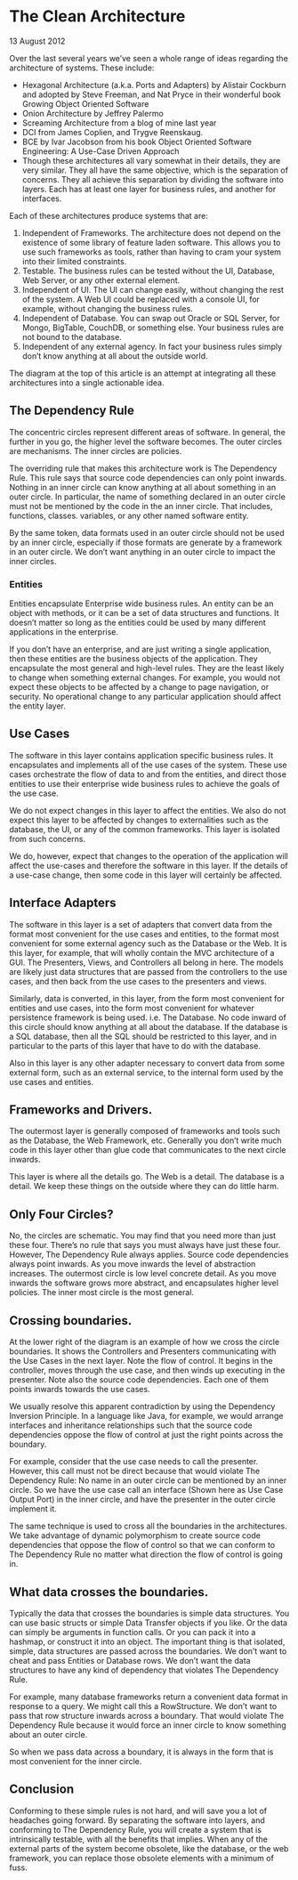 # The Clean Architecture
13 August 2012


Over the last several years we’ve seen a whole range of ideas regarding the architecture of systems. These include:

- Hexagonal Architecture (a.k.a. Ports and Adapters) by Alistair Cockburn and adopted by Steve Freeman, and Nat Pryce in their wonderful book Growing Object Oriented Software
- Onion Architecture by Jeffrey Palermo
- Screaming Architecture from a blog of mine last year
- DCI from James Coplien, and Trygve Reenskaug.
- BCE by Ivar Jacobson from his book Object Oriented Software Engineering: A Use-Case Driven Approach
- Though these architectures all vary somewhat in their details, they are very similar. They all have the same objective, which is the separation of concerns. They all achieve this separation by dividing the software into layers. Each has at least one layer for business rules, and another for interfaces.

Each of these architectures produce systems that are:

1. Independent of Frameworks. The architecture does not depend on the existence of some library of feature laden software. This allows you to use such frameworks as tools, rather than having to cram your system into their limited constraints.
2. Testable. The business rules can be tested without the UI, Database, Web Server, or any other external element.
3. Independent of UI. The UI can change easily, without changing the rest of the system. A Web UI could be replaced with a console UI, for example, without changing the business rules.
4. Independent of Database. You can swap out Oracle or SQL Server, for Mongo, BigTable, CouchDB, or something else. Your business rules are not bound to the database.
5. Independent of any external agency. In fact your business rules simply don’t know anything at all about the outside world.

The diagram at the top of this article is an attempt at integrating all these architectures into a single actionable idea.

## The Dependency Rule
The concentric circles represent different areas of software. In general, the further in you go, the higher level the software becomes. The outer circles are mechanisms. The inner circles are policies.

The overriding rule that makes this architecture work is The Dependency Rule. This rule says that source code dependencies can only point inwards. Nothing in an inner circle can know anything at all about something in an outer circle. In particular, the name of something declared in an outer circle must not be mentioned by the code in the an inner circle. That includes, functions, classes. variables, or any other named software entity.

By the same token, data formats used in an outer circle should not be used by an inner circle, especially if those formats are generate by a framework in an outer circle. We don’t want anything in an outer circle to impact the inner circles.

### Entities
Entities encapsulate Enterprise wide business rules. An entity can be an object with methods, or it can be a set of data structures and functions. It doesn’t matter so long as the entities could be used by many different applications in the enterprise.

If you don’t have an enterprise, and are just writing a single application, then these entities are the business objects of the application. They encapsulate the most general and high-level rules. They are the least likely to change when something external changes. For example, you would not expect these objects to be affected by a change to page navigation, or security. No operational change to any particular application should affect the entity layer.

## Use Cases
The software in this layer contains application specific business rules. It encapsulates and implements all of the use cases of the system. These use cases orchestrate the flow of data to and from the entities, and direct those entities to use their enterprise wide business rules to achieve the goals of the use case.

We do not expect changes in this layer to affect the entities. We also do not expect this layer to be affected by changes to externalities such as the database, the UI, or any of the common frameworks. This layer is isolated from such concerns.

We do, however, expect that changes to the operation of the application will affect the use-cases and therefore the software in this layer. If the details of a use-case change, then some code in this layer will certainly be affected.

## Interface Adapters
The software in this layer is a set of adapters that convert data from the format most convenient for the use cases and entities, to the format most convenient for some external agency such as the Database or the Web. It is this layer, for example, that will wholly contain the MVC architecture of a GUI. The Presenters, Views, and Controllers all belong in here. The models are likely just data structures that are passed from the controllers to the use cases, and then back from the use cases to the presenters and views.

Similarly, data is converted, in this layer, from the form most convenient for entities and use cases, into the form most convenient for whatever persistence framework is being used. i.e. The Database. No code inward of this circle should know anything at all about the database. If the database is a SQL database, then all the SQL should be restricted to this layer, and in particular to the parts of this layer that have to do with the database.

Also in this layer is any other adapter necessary to convert data from some external form, such as an external service, to the internal form used by the use cases and entities.

## Frameworks and Drivers.
The outermost layer is generally composed of frameworks and tools such as the Database, the Web Framework, etc. Generally you don’t write much code in this layer other than glue code that communicates to the next circle inwards.

This layer is where all the details go. The Web is a detail. The database is a detail. We keep these things on the outside where they can do little harm.

## Only Four Circles?
No, the circles are schematic. You may find that you need more than just these four. There’s no rule that says you must always have just these four. However, The Dependency Rule always applies. Source code dependencies always point inwards. As you move inwards the level of abstraction increases. The outermost circle is low level concrete detail. As you move inwards the software grows more abstract, and encapsulates higher level policies. The inner most circle is the most general.

## Crossing boundaries.
At the lower right of the diagram is an example of how we cross the circle boundaries. It shows the Controllers and Presenters communicating with the Use Cases in the next layer. Note the flow of control. It begins in the controller, moves through the use case, and then winds up executing in the presenter. Note also the source code dependencies. Each one of them points inwards towards the use cases.

We usually resolve this apparent contradiction by using the Dependency Inversion Principle. In a language like Java, for example, we would arrange interfaces and inheritance relationships such that the source code dependencies oppose the flow of control at just the right points across the boundary.

For example, consider that the use case needs to call the presenter. However, this call must not be direct because that would violate The Dependency Rule: No name in an outer circle can be mentioned by an inner circle. So we have the use case call an interface (Shown here as Use Case Output Port) in the inner circle, and have the presenter in the outer circle implement it.

The same technique is used to cross all the boundaries in the architectures. We take advantage of dynamic polymorphism to create source code dependencies that oppose the flow of control so that we can conform to The Dependency Rule no matter what direction the flow of control is going in.

## What data crosses the boundaries.
Typically the data that crosses the boundaries is simple data structures. You can use basic structs or simple Data Transfer objects if you like. Or the data can simply be arguments in function calls. Or you can pack it into a hashmap, or construct it into an object. The important thing is that isolated, simple, data structures are passed across the boundaries. We don’t want to cheat and pass Entities or Database rows. We don’t want the data structures to have any kind of dependency that violates The Dependency Rule.

For example, many database frameworks return a convenient data format in response to a query. We might call this a RowStructure. We don’t want to pass that row structure inwards across a boundary. That would violate The Dependency Rule because it would force an inner circle to know something about an outer circle.

So when we pass data across a boundary, it is always in the form that is most convenient for the inner circle.

##  Conclusion
Conforming to these simple rules is not hard, and will save you a lot of headaches going forward. By separating the software into layers, and conforming to The Dependency Rule, you will create a system that is intrinsically testable, with all the benefits that implies. When any of the external parts of the system become obsolete, like the database, or the web framework, you can replace those obsolete elements with a minimum of fuss.
